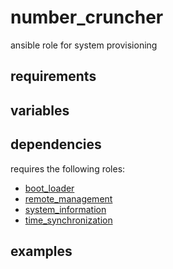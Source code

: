 # number_cruncher
ansible role for system provisioning

## requirements

## variables

## dependencies
requires the following roles:
- [boot_loader](https://github.com/chomatz/boot_loader)
- [remote_management](https://github.com/chomatz/remote_management)
- [system_information](https://github.com/chomatz/system_information)
- [time_synchronization](https://github.com/chomatz/time_synchronization)

## examples
